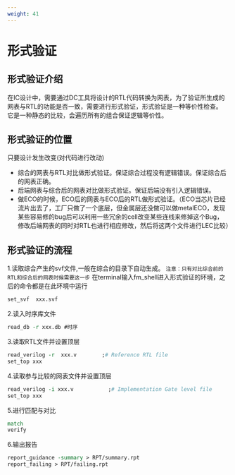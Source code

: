 ```yaml
---
weight: 41
---
```


# 形式验证  
## 形式验证介绍  
在IC设计中，需要通过DC工具将设计的RTL代码转换为网表，为了验证所生成的网表与RTL的功能是否一致，需要进行形式验证，形式验证是一种等价性检查。
它是一种静态的比较，会遍历所有的组合保证逻辑等价性。

## 形式验证的位置  
只要设计发生改变(对代码进行改动)
* 综合的网表与RTL对比做形式验证。保证综合过程没有逻辑错误。保证综合后的网表正确。
* 后端网表与综合后的网表对比做形式验证。保证后端没有引入逻辑错误。
* 做ECO的时候，ECO后的网表与ECO后的RTL做形式验证。（ECO当芯片已经流片出去了，工厂只做了一个底层，但金属层还没做可以做metalECO，发现某些容易修的bug后可以利用一些冗余的cell改变某些连线来修掉这个Bug，修改后端网表的同时对RTL也进行相应修改，然后将这两个文件进行LEC比较）

## 形式验证的流程  
1.读取综合产生的svf文件,一般在综合的目录下自动生成。
`注意：只有对比综合前的RTL和综合后的网表时候需要这一步`
在terminal输入fm_shell进入形式验证的环境，之后的命令都是在此环境中运行
```tcl
set_svf  xxx.svf
```
2.读入时序库文件
```tcl
read_db -r xxx.db #时序
```
3.读取RTL文件并设置顶层
```tcl
read_verilog -r  xxx.v        ;# Reference RTL file
set_top xxx
```
4.读取参与比较的网表文件并设置顶层
```tcl
read_verilog -i xxx.v           ;# Implementation Gate level file
set_top xxx
```
5.进行匹配与对比
```tcl
match
verify
```
6.输出报告
```tcl
report_guidance -summary > RPT/summary.rpt
report_failing > RPT/failing.rpt 
```

